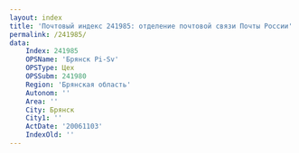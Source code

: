 ```yaml
---
layout: index
title: 'Почтовый индекс 241985: отделение почтовой связи Почты России'
permalink: /241985/
data:
    Index: 241985
    OPSName: 'Брянск Pi-Sv'
    OPSType: Цех
    OPSSubm: 241980
    Region: 'Брянская область'
    Autonom: ''
    Area: ''
    City: Брянск
    City1: ''
    ActDate: '20061103'
    IndexOld: ''
---
```

